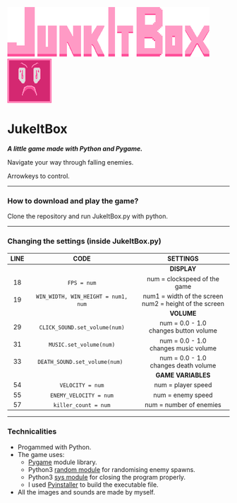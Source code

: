 ![Logo](assets/images/junkitbox_logo.png) &nbsp;&nbsp;&nbsp;&nbsp;&nbsp; ![Enemy](assets/images/killer2.png)
# JukeItBox
***A little game made with Python and Pygame.***

Navigate your way through falling enemies.

Arrowkeys to control.



---

### How to download and play the game?

Clone the repository and run JukeItBox.py with python.
    
---

### Changing the settings (inside JukeItBox.py)

|   LINE    |                    CODE                     |                    SETTINGS                    |
| :-------: |  :---------------------------------------:  | :--------------------------------------------: |
|           |                                             |                   **DISPLAY**                  |
|     18    |                `FPS = num`                  |         num = clockspeed of the game           |
|     19    |      `WIN_WIDTH, WIN_HEIGHT = num1, num`    | num1 = width of the screen <br /> num2 = height of the screen |
|           |                                             |                   **VOLUME**                   |
|     29    |         `CLICK_SOUND.set_volume(num)`       |   num = 0.0 - 1.0 <br /> changes button volume |
|     31    |            `MUSIC.set_volume(num)`          |   num = 0.0 - 1.0 <br /> changes music volume  |
|     33    |         `DEATH_SOUND.set_volume(num) `      |   num = 0.0 - 1.0 <br /> changes death volume  |
|           |                                             |                **GAME VARIABLES**              |
|     54    |              `VELOCITY = num`               |                num = player speed              |
|     55    |          `ENEMY_VELOCITY = num`             |                num = enemy speed               |
|     57    |           `killer_count = num`              |             num = number of enemies            |

---

### Technicalities
- Progammed with Python.
- The game uses:
    - [Pygame](https://www.pygame.org/news) module library.
    - Python3 [random module](https://docs.python.org/3/library/random.html) for randomising enemy spawns.
    - Python3 [sys module](https://docs.python.org/3/library/sys.html) for closing the program properly.
    - I used [Pyinstaller](https://pyinstaller.org/en/stable/) to build the executable file.
- All the images and sounds are made by myself.
